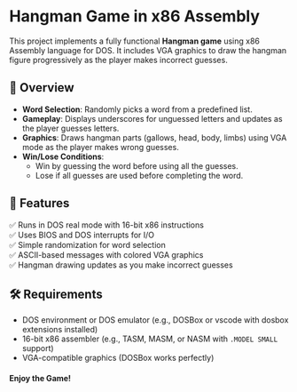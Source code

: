 # Hangman Game in x86 Assembly

This project implements a fully functional **Hangman game** using x86 Assembly language for DOS. It includes VGA graphics to draw the hangman figure progressively as the player makes incorrect guesses.

## 📜 Overview

- **Word Selection**: Randomly picks a word from a predefined list.
- **Gameplay**: Displays underscores for unguessed letters and updates as the player guesses letters.
- **Graphics**: Draws hangman parts (gallows, head, body, limbs) using VGA mode as the player makes wrong guesses.
- **Win/Lose Conditions**:
  - Win by guessing the word before using all the guesses.
  - Lose if all guesses are used before completing the word.

## 🚀 Features

✅ Runs in DOS real mode with 16-bit x86 instructions  
✅ Uses BIOS and DOS interrupts for I/O  
✅ Simple randomization for word selection  
✅ ASCII-based messages with colored VGA graphics  
✅ Hangman drawing updates as you make incorrect guesses

## 🛠️ Requirements

- DOS environment or DOS emulator (e.g., DOSBox or vscode with dosbox extensions installed)
- 16-bit x86 assembler (e.g., TASM, MASM, or NASM with `.MODEL SMALL` support)
- VGA-compatible graphics (DOSBox works perfectly)

#### Enjoy the Game!
